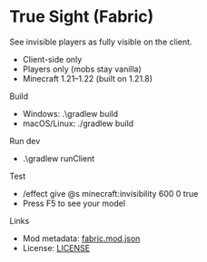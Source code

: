 # True Sight (Fabric)

See invisible players as fully visible on the client.

- Client-side only
- Players only (mobs stay vanilla)
- Minecraft 1.21–1.22 (built on 1.21.8)

Build
- Windows: .\gradlew build
- macOS/Linux: ./gradlew build

Run dev
- .\gradlew runClient

Test
- /effect give @s minecraft:invisibility 600 0 true
- Press F5 to see your model

Links
- Mod metadata: [fabric.mod.json](src/main/resources/fabric.mod.json:1)
- License: [LICENSE](LICENSE:1)
